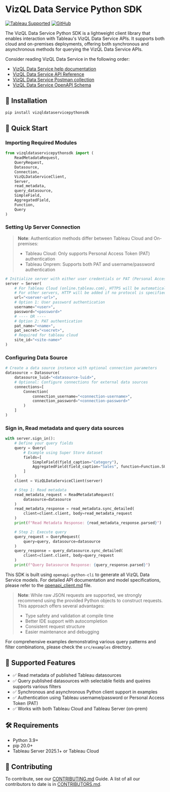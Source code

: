 # VizQL Data Service Python SDK 

[![Tableau Supported](https://img.shields.io/badge/Support%20Level-Tableau%20Supported-53bd92.svg)](https://www.tableau.com/support-levels-it-and-developer-tools)
[![GitHub](https://img.shields.io/badge/license-Apache%202.0-blue?style=flat-square.svg)](https://raw.githubusercontent.com/Tableau/TabPy/master/LICENSE)

The VizQL Data Service Python SDK is a lightweight client library that enables interaction with Tableau's VizQL Data Service APIs. It supports both cloud and on-premises deployments, offering both synchronous and asynchronous methods for querying the VizQL Data Service APIs.

Consider reading VizQL Data Service in the following order:
- [VizQL Data Service help documentation](https://help.tableau.com/current/api/vizql-data-service/en-us/index.html)
- [VizQL Data Service API Reference](https://help.tableau.com/current/api/vizql-data-service/en-us/reference/index.html)
- [VizQL Data Service Postman collection](https://www.postman.com/salesforce-developers/salesforce-developers/folder/jdy4gr3/vizql-data-service-queries)
- [VizQL Data Service OpenAPI Schema](https://github.com/tableau/VizQL-Data-Service/blob/main/VizQLDataServiceOpenAPISchema.json)

## 🔧 Installation
```bash
pip install vizqldataservicepythonsdk
```

## 🚀 Quick Start

### Importing Required Modules
```python
from vizqldataservicepythonsdk import (
    ReadMetadataRequest,
    QueryRequest,
    Datasource,
    Connection,
    VizQLDataServiceClient,
    Server,
    read_metadata,
    query_datasource,
    SimpleField,
    AggregatedField,
    Function,
    Query
)
```

### Setting Up Server Connection
> **Note**: Authentication methods differ between Tableau Cloud and On-premises:
> - Tableau Cloud: Only supports Personal Access Token (PAT) authentication
> - Tableau Onprem: Supports both PAT and username/password authentication
```python
# Initialize server with either user credentials or PAT (Personal Access Token)
server = Server(
    # For Tableau Cloud (online.tableau.com), HTTPS will be automatically added
    # For other servers, HTTP will be added if no protocol is specified
    url="<server-url>",
    # Option 1: User password authentication
    username="<user>",
    password="<password>"
    # ---- OR ----
    # Option 2: PAT authentication
    pat_name="<name>",
    pat_secret="<secret>",
    # Required for tableau cloud
    site_id="<site-name>"
)
```

### Configuring Data Source
```python
# Create a data source instance with optional connection parameters
datasource = Datasource(
    datasource_luid="<datasource-luid>",
    # Optional: Configure connections for external data sources
    connections=[
        Connection(
            connection_username="<connection-username>",
            connection_password="<connection-password>"
        )
    ]
)
```

### Sign in, Read metadata and query data sources
```python
with server.sign_in():
    # Define your query fields
    query = Query(
        # Example using Super Store dataset
        fields=[
            SimpleField(field_caption="Category"),
            AggregatedField(field_caption="Sales", function=Function.SUM),
        ]
    )
    client = VizQLDataServiceClient(server)

    # Step 1: Read metadata
    read_metadata_request = ReadMetadataRequest(
        datasource=datasource
    )
    read_metadata_response = read_metadata.sync_detailed(
        client=client.client, body=read_metadata_request
    )
    print(f"Read Metadata Response: {read_metadata_response.parsed}")

    # Step 2: Execute query
    query_request = QueryRequest(
        query=query, datasource=datasource
    )
    query_response = query_datasource.sync_detailed(
        client=client.client, body=query_request
    )
    print(f"Query Datasource Response: {query_response.parsed}")
```

This SDK is built using `openapi-python-cli` to generate all VizQL Data Service models. For detailed API documentation and model specifications, please refer to the [openapi_client.md](https://github.com/tableau/VizQL-Data-Service/python_sdk/openapi_client.md) file. 

> **Note**: While raw JSON requests are supported, we strongly recommend using the provided Python objects to construct requests. This approach offers several advantages:
> - Type safety and validation at compile time
> - Better IDE support with autocompletion
> - Consistent request structure
> - Easier maintenance and debugging

For comprehensive examples demonstrating various query patterns and filter combinations, please check the `src/examples` directory.

## 📘 Supported Features
- ✅ Read metadata of published Tableau datasources
- ✅ Query published datasources with selectable fields and queires supports various filters
- ✅ Synchronous and asynchronous Python client support in examples
- ✅ Authentication using Tableau username/password or Personal Access Token (PAT)
- ✅ Works with both Tableau Cloud and Tableau Server (on-prem)

## 🛠️ Requirements
- Python 3.9+
- pip 20.0+
- Tableau Server 2025.1+ or Tableau Cloud

## 🤝 Contributing
To contribute, see our [CONTRIBUTING.md](https://github.com/tableau/VizQL-Data-Service/python_sdk/CONTRIBUTING.md) Guide. A list of all our contributors to date is in [CONTRIBUTORS.md](https://github.com/tableau/VizQL-Data-Service/python_sdk/CONTRIBUTORS.md).
